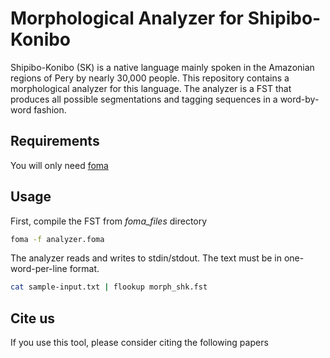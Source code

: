 # Morphological Analyzer for Shipibo-Konibo

Shipibo-Konibo (SK) is a native language mainly spoken in the Amazonian regions of Pery by nearly 30,000 people.
This repository contains a morphological analyzer for this language.
The analyzer is a FST that produces all possible segmentations and tagging sequences in a word-by-word fashion.


## Requirements
You will only need [foma](https://fomafst.github.io/)

## Usage
First, compile the FST from *foma_files* directory

```bash
foma -f analyzer.foma
```

The analyzer reads and writes to stdin/stdout.
The text must be in one-word-per-line format.

```bash
cat sample-input.txt | flookup morph_shk.fst
```


## Cite us

If you use this tool, please consider citing the following papers


